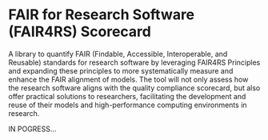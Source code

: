 # FAIR for Research Software (FAIR4RS) Scorecard

A library to quantify FAIR (Findable, Accessible, Interoperable, and Reusable) standards for research software by leveraging FAIR4RS Principles and expanding these principles to more systematically measure and enhance the FAIR alignment of models. The tool will not only assess how the research software aligns with the quality compliance scorecard, but also offer practical solutions to researchers, facilitating the development and reuse of their models and high-performance computing environments in research.

IN POGRESS...